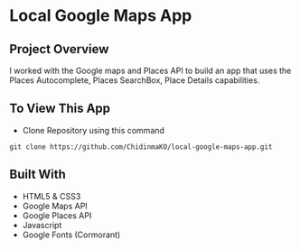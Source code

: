 # Local Google Maps App

## Project Overview
I worked with the Google maps and Places API to build an app that uses the Places Autocomplete, Places SearchBox, Place Details capabilities.


## To View This App
- Clone Repository using this command

```
git clone https://github.com/ChidinmaKO/local-google-maps-app.git 
```

## Built With
* HTML5 & CSS3
* Google Maps API
* Google Places API
* Javascript
* Google Fonts (Cormorant)
